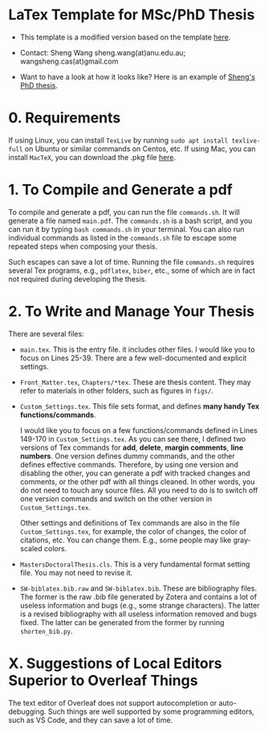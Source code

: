 LaTex Template for MSc/PhD Thesis
=====

- This template is a modified version based on the template [here](https://services.anu.edu.au/training/publishing-with-latex).

- Contact: Sheng Wang
    sheng.wang(at)anu.edu.au; wangsheng.cas(at)gmail.com

- Want to have a look at how it looks like? Here is an example of [Sheng's PhD thesis](https://openresearch-repository.anu.edu.au/handle/1885/271540).

# 0. Requirements


If using Linux, you can install `TexLive` by running `sudo apt install texlive-full` on Ubuntu or similar commands on Centos, etc. If using Mac, you can install `MacTeX`, you can download the .pkg file [here](https://tug.org/mactex/index.html).


# 1. To Compile and Generate a pdf

To compile and generate a pdf, you can run the file `commands.sh`. It will generate a file named `main.pdf`. The `commands.sh` is a bash script, and you can run it by typing `bash commands.sh` in your terminal. You can also run individual commands as listed in the `commands.sh` file to escape some repeated steps when composing your thesis. 

Such escapes can save a lot of time. Running the file `commands.sh` requires several Tex programs, e.g., `pdflatex`, `biber`, etc., some of which are in fact not required during developing the thesis.

# 2. To Write and Manage Your Thesis

There are several files:

- `main.tex`. This is the entry file. it includes other files. I would like you to focus on Lines 25-39. There are a few well-documented and explicit settings.

- `Front_Matter.tex`, `Chapters/*tex`. These are thesis content. They may refer to materials in other folders, such as figures in `figs/`.

- `Custom_Settings.tex`. This file sets format, and defines **many handy Tex functions/commands**.

    I would like you to focus on a few functions/commands defined in Lines 149-170 in `Custom_Settings.tex`. As you can see there, I defined two versions of Tex commands for **add**, **delete**, **margin comments**, **line numbers**. One version defines dummy commands, and the other defines effective commands. Therefore, by using one version and disabling the other, you can generate a pdf with tracked changes and comments, or the other pdf with all things cleaned. In other words, you do not need to touch any source files. All you need to do is to switch off one version commands and switch on the other version in `Custom_Settings.tex`. 

    Other settings and definitions of Tex commands are also in the file `Custom_Settings.tex`, for example, the color of changes, the color of citations, etc. You can change them. E.g., some people may like gray-scaled colors.

- `MastersDoctoralThesis.cls`. This is a very fundamental format setting file. You may not need to revise it. 
 
- `SW-biblatex.bib.raw` and `SW-biblatex.bib`. These are bibliography files. The former is the raw .bib file generated by Zotera and contains a lot of useless information and bugs (e.g., some strange characters). The latter is a revised bibliography with all useless information removed and bugs fixed. The latter can be generated from the former by running `shorten_bib.py`.

# X. Suggestions of Local Editors Superior to Overleaf Things

The text editor of Overleaf does not support autocompletion or auto-debugging. Such things are well supported by some programming editors, such as VS Code, and they can save a lot of time.
